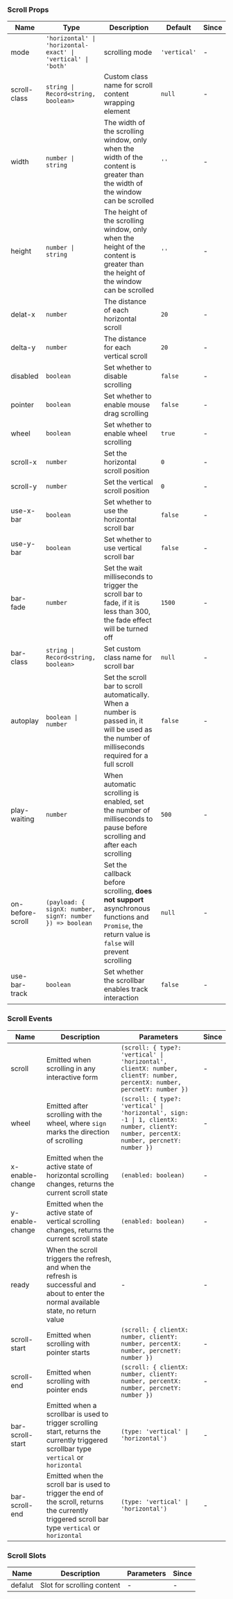 ### Scroll Props

| Name             | Type                                                         | Description                                                                                                                                      | Default      | Since |
| ---------------- | ------------------------------------------------------------ | ------------------------------------------------------------------------------------------------------------------------------------------------ | ------------ | ----- |
| mode             | `'horizontal' \| 'horizontal-exact' \| 'vertical' \| 'both'` | scrolling mode                                                                                                                                   | `'vertical'` | -     |
| scroll-class     | `string \| Record<string, boolean>`                          | Custom class name for scroll content wrapping element                                                                                            | `null`       | -     |
| width            | `number \| string`                                           | The width of the scrolling window, only when the width of the content is greater than the width of the window can be scrolled                    | `''`         | -     |
| height           | `number \| string`                                           | The height of the scrolling window, only when the height of the content is greater than the height of the window can be scrolled                 | `''`         | -     |
| delat-x          | `number`                                                     | The distance of each horizontal scroll                                                                                                           | `20`         | -     |
| delta-y          | `number`                                                     | The distance for each vertical scroll                                                                                                            | `20`         | -     |
| disabled         | `boolean`                                                    | Set whether to disable scrolling                                                                                                                 | `false`      | -     |
| pointer          | `boolean`                                                    | Set whether to enable mouse drag scrolling                                                                                                       | `false`      | -     |
| wheel            | `boolean`                                                    | Set whether to enable wheel scrolling                                                                                                            | `true`       | -     |
| scroll-x         | `number`                                                     | Set the horizontal scroll position                                                                                                               | `0`          | -     |
| scroll-y         | `number`                                                     | Set the vertical scroll position                                                                                                                 | `0`          | -     |
| use-x-bar        | `boolean`                                                    | Set whether to use the horizontal scroll bar                                                                                                     | `false`      | -     |
| use-y-bar        | `boolean`                                                    | Set whether to use vertical scroll bar                                                                                                           | `false`      | -     |
| bar-fade         | `number`                                                     | Set the wait milliseconds to trigger the scroll bar to fade, if it is less than 300, the fade effect will be turned off                          | `1500`       | -     |
| bar-class        | `string \| Record<string, boolean>`                          | Set custom class name for scroll bar                                                                                                             | `null`       | -     |
| autoplay         | `boolean \| number`                                          | Set the scroll bar to scroll automatically. When a number is passed in, it will be used as the number of milliseconds required for a full scroll | `false`      | -     |
| play-waiting     | `number`                                                     | When automatic scrolling is enabled, set the number of milliseconds to pause before scrolling and after each scrolling                           | `500`        | -     |
| on-before-scroll | `(payload: { signX: number, signY: number }) => boolean`     | Set the callback before scrolling, **does not support** asynchronous functions and `Promise`, the return value is `false` will prevent scrolling | `null`       | -     |
| use-bar-track    | `boolean`                                                    | Set whether the scrollbar enables track interaction                                                                                              | `false`      | -     |

### Scroll Events

| Name             | Description                                                                                                                                      | Parameters                                                                                                                             | Since |
| ---------------- | ------------------------------------------------------------------------------------------------------------------------------------------------ | -------------------------------------------------------------------------------------------------------------------------------------- | ----- |
| scroll           | Emitted when scrolling in any interactive form                                                                                                   | `(scroll: { type?: 'vertical' \| 'horizontal', clientX: number, clientY: number, percentX: number, percnetY: number })`                | -     |
| wheel            | Emitted after scrolling with the wheel, where `sign` marks the direction of scrolling                                                            | `(scroll: { type?: 'vertical' \| 'horizontal', sign: -1 \| 1, clientX: number, clientY: number, percentX: number, percnetY: number })` | -     |
| x-enable-change  | Emitted when the active state of horizontal scrolling changes, returns the current scroll state                                                  | `(enabled: boolean)`                                                                                                                   | -     |
| y-enable-change  | Emitted when the active state of vertical scrolling changes, returns the current scroll state                                                    | `(enabled: boolean)`                                                                                                                   | -     |
| ready            | When the scroll triggers the refresh, and when the refresh is successful and about to enter the normal available state, no return value          | -                                                                                                                                      | -     |
| scroll-start     | Emitted when scrolling with pointer starts                                                                                                       | `(scroll: { clientX: number, clientY: number, percentX: number, percnetY: number })`                                                   | -     |
| scroll-end       | Emitted when scrolling with pointer ends                                                                                                         | `(scroll: { clientX: number, clientY: number, percentX: number, percnetY: number })`                                                   | -     |
| bar-scroll-start | Emitted when a scrollbar is used to trigger scrolling start, returns the currently triggered scrollbar type `vertical` or `horizontal`           | `(type: 'vertical' \| 'horizontal')`                                                                                                   | -     |
| bar-scroll-end   | Emitted when the scroll bar is used to trigger the end of the scroll, returns the currently triggered scroll bar type `vertical` or `horizontal` | `(type: 'vertical' \| 'horizontal')`                                                                                                   | -     |

### Scroll Slots

| Name    | Description                | Parameters | Since |
| ------- | -------------------------- | ---------- | ----- |
| defalut | Slot for scrolling content | -          | -     |
